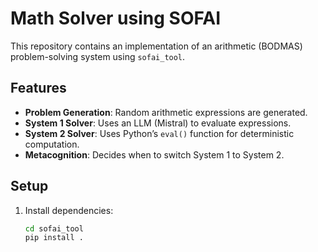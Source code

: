 # Math Solver using SOFAI

This repository contains an implementation of an arithmetic (BODMAS) problem-solving system using `sofai_tool`.

## Features

- **Problem Generation**: Random arithmetic expressions are generated.
- **System 1 Solver**: Uses an LLM (Mistral) to evaluate expressions.
- **System 2 Solver**: Uses Python’s `eval()` function for deterministic computation.
- **Metacognition**: Decides when to switch System 1 to System 2.

## Setup

1. Install dependencies:
   ```sh
   cd sofai_tool
   pip install .
